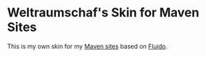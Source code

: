 # Weltraumschaf's Skin for Maven Sites

This is my own skin for my [Maven sites][mavn-sites] based on [Fluido][fluido].

[mavn-sites]:   https://maven.apache.org/plugins/maven-site-plugin/index.html
[fluido]:       https://maven.apache.org/skins/maven-fluido-skin/
